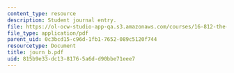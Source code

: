 ```yaml
---
content_type: resource
description: Student journal entry.
file: https://ol-ocw-studio-app-qa.s3.amazonaws.com/courses/16-812-the-aerospace-industry-spring-2004/815b9e33dc1381765a6dd90bbe71eee7_journ_b.pdf
file_type: application/pdf
parent_uid: 0c3bcd15-c96d-1fb1-7652-089c5120f744
resourcetype: Document
title: journ_b.pdf
uid: 815b9e33-dc13-8176-5a6d-d90bbe71eee7
---
```

